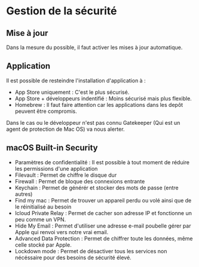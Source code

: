 # Gestion de la sécurité

## Mise à jour

Dans la mesure du possible, il faut activer les mises à jour automatique.

## Application 

Il est possible de resteindre l'installation d'application à :

* App Store uniquement : C'est le plus sécurisé.
* App Store + développeurs indentifié : Moins sécurisé mais plus flexible.
* Homebrew : Il faut faire attention car les applications dans les depôt peuvent être compromis.

Dans le cas ou le développeur n'est pas connu Gatekeeper (Qui est un agent de protection de Mac OS) va nous alerter.


## macOS Built-in Security

* Paramètres de confidentialité : Il est possible à tout moment de réduire les permissions d'une application
* Filevault : Permet de chiffre le disque dur
* Firewall : Permet de bloque des connexions entrante
* Keychain : Permet de générér et stocker des mots de passe (entre autres)
* Find my mac : Permet de trouver un appareil perdu ou volé ainsi que de le réinitialisé au besoin
* Icloud Private Relay : Permet de cacher son adresse IP et fonctionne un peu comme un VPN.
* Hide My Email : Permet d'utiliser une adresse e-mail poubelle gérer par Apple qui renvoi vers notre vrai email.
* Advanced Data Protection : Permet de chiffrer toute les données, même celle stocké par Apple.
* Lockdown mode : Permet de désactiver tous les services non nécéssaire pour des besoins de sécurité élevé.
